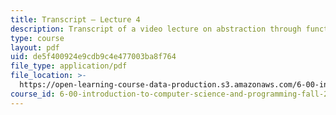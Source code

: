 ```yaml
---
title: Transcript – Lecture 4
description: Transcript of a video lecture on abstraction through functions and recursion.
type: course
layout: pdf
uid: de5f400924e9cdb9c4e477003ba8f764
file_type: application/pdf
file_location: >-
  https://open-learning-course-data-production.s3.amazonaws.com/6-00-introduction-to-computer-science-and-programming-fall-2008/de5f400924e9cdb9c4e477003ba8f764_6-00F08-L04.pdf
course_id: 6-00-introduction-to-computer-science-and-programming-fall-2008
---
```

